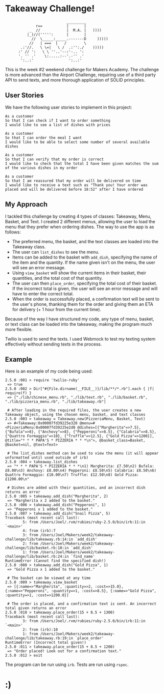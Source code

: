 # Takeaway Challenge!
```
                            _________
              r==           |       |
           _  //            |  M.A. |   ))))
          |_)//(''''':      |       |
            //  \_____:_____.-------D     )))))
           //   | ===  |   /        \
       .:'//.   \ \=|   \ /  .:'':./    )))))
      :' // ':   \ \ ''..'--:'-.. ':
      '. '' .'    \:.....:--'.-'' .'
       ':..:'                ':..:'

 ```

This is the week #2 weekend challenge for Makers Academy. The challenge is more advanced than the Airport Challenge, requiring use of a third party API to send texts, and more thorough application of SOLID principles.

## User Stories

We have the following user stories to implement in this project:

```
As a customer
So that I can check if I want to order something
I would like to see a list of dishes with prices

As a customer
So that I can order the meal I want
I would like to be able to select some number of several available dishes

As a customer
So that I can verify that my order is correct
I would like to check that the total I have been given matches the sum of the various dishes in my order

As a customer
So that I am reassured that my order will be delivered on time
I would like to receive a text such as "Thank you! Your order was placed and will be delivered before 18:52" after I have ordered
```

## My Approach

I tackled this challenge by creating 4 types of classes: Takeaway, Menu, Basket, and Text. I created 2 different menus, allowing the user to load the menu that they prefer when ordering dishes. The way to use the app is as follows:
* The preferred menu, the basket, and the text classes are loaded into the Takeaway class.
* The user can `list_dishes` to see the menu.
* Items can be added to the basket with `add_dish`, specifying the name of the item and the quantity. If the name given isn't on the menu, the user will see an error message.
* Using `view_basket` will show the current items in their basket, their quantities, and the total cost of that quantity.
* The user can then `place_order`, specifying the total cost of their basket. If the incorrect total is given, the user will see an error message and will have to enter the correct total.
* When the order is successfully placed, a confirmation text will be sent to the user's phone, thanking them for the order and giving them an ETA for delivery (+ 1 hour from the current time).

Because of the way I have structured my code, any type of menu, basket, or text class can be loaded into the takeaway, making the program much more flexible.

Twilio is used to send the texts. I used Webmock to test my texting system effectively without sending texts in the process.

## Example

Here is an example of my code being used:

```
2.5.0 :001 > require 'twilio-ruby'
 => true
2.5.0 :002 > Dir["#{File.dirname(__FILE__)}/lib/**/*.rb"].each { |f| require(f) }
 => ["./lib/chinese_menu.rb", "./lib/text.rb", "./lib/basket.rb", "./lib/pizzeria_menu.rb", "./lib/takeaway.rb"]

 # After loading in the required files, the user creates a new Takeaway object, using the chosen menu, basket, and text classes
2.5.0 :003 > takeaway = Takeaway.new(PizzeriaMenu, Basket, Text)
 => #<Takeaway:0x00007fd39225e320 @menu=#<PizzeriaMenu:0x00007fd39225e2d0 @dishes=[{"Margherita"=>7.5}, {"Bufala"=>8}, {"Anchovy"=>8}, {"Pepperoni"=>8.5}, {"Calabria"=>8.5}, {"Quattro Formaggio"=>10}, {"Truffle"=>12.5}, {"Gold Pizza"=>1200}], @title="* * * PAPA'S * PIZZERIA * * *\n">, @basket_class=Basket, @basket=nil, @text=Text>

 # The list_dishes method can be used to view the menu (it will appear unformatted until used outside of irb)
2.5.0 :004 > takeaway.list_dishes
 => "* * * PAPA'S * PIZZERIA * * *\n1) Margherita: £7.50\n2) Bufala: £8.00\n3) Anchovy: £8.00\n4) Pepperoni: £8.50\n5) Calabria: £8.50\n6) Quattro Formaggio: £10.00\n7) Truffle: £12.50\n8) Gold Pizza: £1200.00\n"

 # Dishes are added with their quantities, and an incorrect dish returns an error
2.5.0 :005 > takeaway.add_dish("Margherita", 2)
 => "Margherita x 2 added to the basket."
2.5.0 :006 > takeaway.add_dish("Pepperoni", 1)
 => "Pepperoni x 1 added to the basket."
2.5.0 :007 > takeaway.add_dish("Snail Pizza", 5)
Traceback (most recent call last):
        5: from /Users/Joel/.rvm/rubies/ruby-2.5.0/bin/irb:11:in `<main>'
        4: from (irb):7
        3: from /Users/Joel/Makers/week2/takeaway-challenge/lib/takeaway.rb:14:in `add_dish'
        2: from /Users/Joel/Makers/week2/takeaway-challenge/lib/basket.rb:10:in `add_dish'
        1: from /Users/Joel/Makers/week2/takeaway-challenge/lib/basket.rb:24:in `find_name'
RuntimeError (Cannot find the specified dish!)
2.5.0 :008 > takeaway.add_dish("Gold Pizza", 1)
 => "Gold Pizza x 1 added to the basket."

 # The basket can be viewed at any time
2.5.0 :009 > takeaway.view_basket
 => [{:name=>"Margherita", :quantity=>2, :cost=>15.0}, {:name=>"Pepperoni", :quantity=>1, :cost=>8.5}, {:name=>"Gold Pizza", :quantity=>1, :cost=>1200.0}]

 # The order is placed, and a confirmation text is sent. An incorrect total given returns an error
2.5.0 :010 > takeaway.place_order(15 + 8.5 + 1300)
Traceback (most recent call last):
        3: from /Users/Joel/.rvm/rubies/ruby-2.5.0/bin/irb:11:in `<main>'
        2: from (irb):10
        1: from /Users/Joel/Makers/week2/takeaway-challenge/lib/takeaway.rb:19:in `place_order'
RuntimeError (Incorrect total given!)
2.5.0 :011 > takeaway.place_order(15 + 8.5 + 1200)
 => "Order placed! Look out for a confirmation text."
2.5.0 :012 > exit
```

The program can be run using `irb`. Tests are run using `rspec`.

:)
===========
